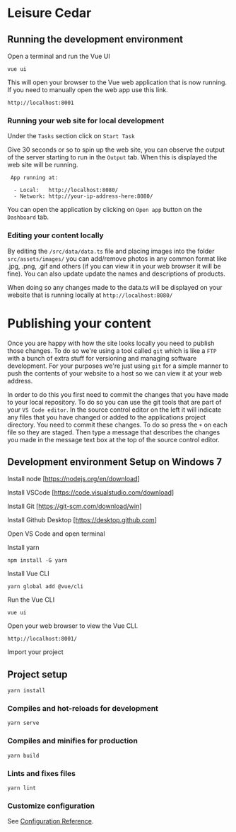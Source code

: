 # Leisure Cedar

## Running the development environment

Open a terminal and run the Vue UI

```
vue ui
```

This will open your browser to the Vue web application that is now running. If you need to manually open the web app use this link.

```
http://localhost:8001
```

### Running your web site for local development

Under the `Tasks`  section click on `Start Task`

Give 30 seconds or so to spin up the web site, you can observe the output of the server starting to run in the `Output` tab. When this is displayed the web site will be running.

```
 App running at:

  - Local:   http://localhost:8080/ 
  - Network: http://your-ip-address-here:8080/
```

You can open the application by clicking on `Open app` button on the `Dashboard` tab.

### Editing your content locally


By editing the `/src/data/data.ts` file and placing images into the folder `src/assets/images/` you can add/remove photos in any common format like .jpg, .png, .gif and others (if you can view it in your web browser it will be fine).
You can also update update the names and descriptions of products.

When doing so any changes made to the data.ts will be displayed on your website that is running locally at `http://localhost:8080/`

# Publishing your content

Once you are happy with how the site looks locally you need to publish those changes. To do so we're using a tool called `git` which is like a `FTP` with a bunch of extra stuff for versioning and managing software development. For your purposes we're just using `git` for a simple manner to push the contents of your website to a host so we can view it at your web address.

In order to do this you first need to commit the changes that you have made to your local repository. To do so you can use the git tools that are part of your `VS Code editor`. In the source control editor on the left it will indicate any files that you have changed or added to the applications project directory. You need to commit these changes. To  do so  press the `+` on each file so they are staged. Then type a message that describes the changes you made in the message text box at the top of the source control editor.

## Development environment Setup on Windows 7

Install node [https://nodejs.org/en/download]

Install VSCode [https://code.visualstudio.com/download] 

Install Git [https://git-scm.com/download/win] 

Install Github Desktop [https://desktop.github.com] 

Open VS Code and open terminal

Install yarn

```
npm install -G yarn
```

Install Vue CLI
```
yarn global add @vue/cli
```

Run the Vue CLI
```
vue ui
```

Open your web browser to view the Vue CLI.

```
http://localhost:8001/
```

Import your project

## Project setup
```
yarn install
```

### Compiles and hot-reloads for development
```
yarn serve
```

### Compiles and minifies for production
```
yarn build
```

### Lints and fixes files
```
yarn lint
```

### Customize configuration
See [Configuration Reference](https://cli.vuejs.org/config/).
